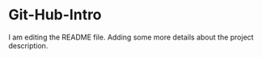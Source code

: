 # Git-Hub-Intro
I am editing the README file. Adding some more details about the project description.

